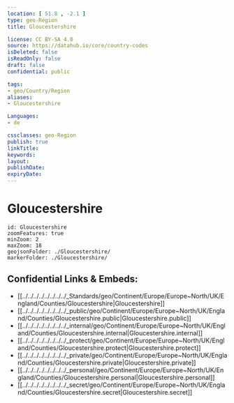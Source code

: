 ```yaml
---
location: [ 51.8 , -2.1 ] 
type: geo-Region
title: Gloucestershire

license: CC BY-SA 4.0
source: https://datahub.io/core/country-codes
isDeleted: false
isReadOnly: false
draft: false
confidential: public

tags:
- geo/Country/Region
aliases:
- Gloucestershire

Languages:
- de

cssclasses: geo-Region
publish: true
linkTitle: 
keywords: 
layout: 
publishDate: 
expiryDate: 
---
```


# Gloucestershire

```leaflet
id: Gloucestershire
zoomFeatures: true 
minZoom: 2 
maxZoom: 18
geojsonFolder: ./Gloucestershire/
markerFolder: ./Gloucestershire/
```


## Confidential Links & Embeds: 
- [[../../../../../../../../_Standards/geo/Continent/Europe/Europe~North/UK/England/Counties/Gloucestershire|Gloucestershire]] 
- [[../../../../../../../../_public/geo/Continent/Europe/Europe~North/UK/England/Counties/Gloucestershire.public|Gloucestershire.public]] 
- [[../../../../../../../../_internal/geo/Continent/Europe/Europe~North/UK/England/Counties/Gloucestershire.internal|Gloucestershire.internal]] 
- [[../../../../../../../../_protect/geo/Continent/Europe/Europe~North/UK/England/Counties/Gloucestershire.protect|Gloucestershire.protect]] 
- [[../../../../../../../../_private/geo/Continent/Europe/Europe~North/UK/England/Counties/Gloucestershire.private|Gloucestershire.private]] 
- [[../../../../../../../../_personal/geo/Continent/Europe/Europe~North/UK/England/Counties/Gloucestershire.personal|Gloucestershire.personal]] 
- [[../../../../../../../../_secret/geo/Continent/Europe/Europe~North/UK/England/Counties/Gloucestershire.secret|Gloucestershire.secret]] 

